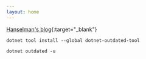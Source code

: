 ```yaml
---
layout: home
---
```


[Hanselman's blog](https://www.hanselman.com/blog/your-dotnet-outdated-is-outdated-update-and-help-keep-your-net-projects-up-to-date){:target="_blank"}

```
dotnet tool install --global dotnet-outdated-tool

dotnet outdated -u
```